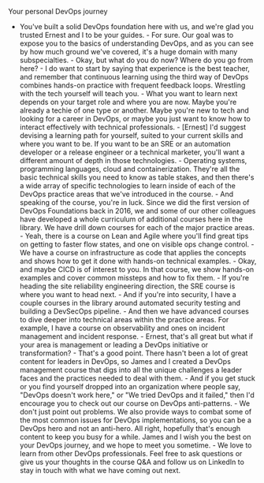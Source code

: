 Your personal DevOps journey
- You've built a solid DevOps foundation here with us, and we're glad you trusted Ernest and I to be your guides. - For sure. Our goal was to expose you to the basics of understanding DevOps, and as you can see by how much ground we've covered, it's a huge domain with many subspecialties. - Okay, but what do you do now? Where do you go from here? - I do want to start by saying that experience is the best teacher, and remember that continuous learning using the third way of DevOps combines hands-on practice with frequent feedback loops. Wrestling with the tech yourself will teach you. - What you want to learn next depends on your target role and where you are now. Maybe you're already a techie of one type or another. Maybe you're new to tech and looking for a career in DevOps, or maybe you just want to know how to interact effectively with technical professionals. - [Ernest] I'd suggest devising a learning path for yourself, suited to your current skills and where you want to be. If you want to be an SRE or an automation developer or a release engineer or a technical marketer, you'll want a different amount of depth in those technologies. - Operating systems, programming languages, cloud and containerization. They're all the basic technical skills you need to know as table stakes, and then there's a wide array of specific technologies to learn inside of each of the DevOps practice areas that we've introduced in the course. - And speaking of the course, you're in luck. Since we did the first version of DevOps Foundations back in 2016, we and some of our other colleagues have developed a whole curriculum of additional courses here in the library. We have drill down courses for each of the major practice areas. - Yeah, there is a course on Lean and Agile where you'll find great tips on getting to faster flow states, and one on visible ops change control. - We have a course on infrastructure as code that applies the concepts and shows how to get it done with hands-on technical examples. - Okay, and maybe CICD is of interest to you. In that course, we show hands-on examples and cover common missteps and how to fix them. - If you're heading the site reliability engineering direction, the SRE course is where you want to head next. - And if you're into security, I have a couple courses in the library around automated security testing and building a DevSecOps pipeline. - And then we have advanced courses to dive deeper into technical areas within the practice areas. For example, I have a course on observability and ones on incident management and incident response. - Ernest, that's all great but what if your area is management or leading a DevOps initiative or transformation? - That's a good point. There hasn't been a lot of great content for leaders in DevOps, so James and I created a DevOps management course that digs into all the unique challenges a leader faces and the practices needed to deal with them. - And if you get stuck or you find yourself dropped into an organization where people say, "DevOps doesn't work here," or "We tried DevOps and it failed," then I'd encourage you to check out our course on DevOps anti-patterns. - We don't just point out problems. We also provide ways to combat some of the most common issues for DevOps implementations, so you can be a DevOps hero and not an anti-hero. All right, hopefully that's enough content to keep you busy for a while. James and I wish you the best on your DevOps journey, and we hope to meet you sometime. - We love to learn from other DevOps professionals. Feel free to ask questions or give us your thoughts in the course Q&A and follow us on LinkedIn to stay in touch with what we have coming out next.